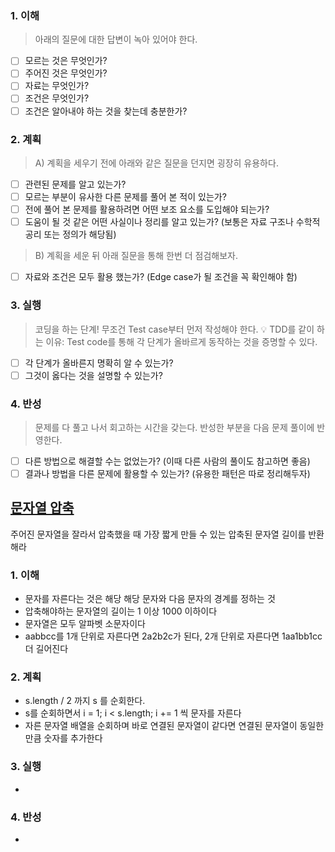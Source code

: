 ### 1. 이해
> 아래의 질문에 대한 답변이 녹아 있어야 한다.

- [ ] 모르는 것은 무엇인가?
- [ ] 주어진 것은 무엇인가?
- [ ] 자료는 무엇인가?
- [ ] 조건은 무엇인가?
- [ ] 조건은 알아내야 하는 것을 찾는데 충분한가?

### 2. 계획
> A) 계획을 세우기 전에 아래와 같은 질문을 던지면 굉장히 유용하다.

- [ ] 관련된 문제를 알고 있는가?
- [ ] 모르는 부분이 유사한 다른 문제를 풀어 본 적이 있는가?
- [ ] 전에 풀어 본 문제를 활용하려면 어떤 보조 요소를 도입해야 되는가?
- [ ] 도움이 될 것 같은 어떤 사실이나 정리를 알고 있는가? (보통은 자료 구조나 수학적 공리 또는 정의가 해당됨)

> B) 계획을 세운 뒤 아래 질문을 통해 한번 더 점검해보자.

- [ ] 자료와 조건은 모두 활용 했는가? (Edge case가 될 조건을 꼭 확인해야 함)

### 3. 실행
> 코딩을 하는 단계! 무조건 Test case부터 먼저 작성해야 한다.
💡 TDD를 같이 하는 이유: Test code를 통해 각 단계가 올바르게 동작하는 것을 증명할 수 있다.

- [ ] 각 단계가 올바른지 명확히 알 수 있는가?
- [ ] 그것이 옳다는 것을 설명할 수 있는가?

### 4. 반성
> 문제를 다 풀고 나서 회고하는 시간을 갖는다. 반성한 부분을 다음 문제 풀이에 반영한다.

- [ ] 다른 방법으로 해결할 수는 없었는가? (이때 다른 사람의 풀이도 참고하면 좋음)
- [ ] 결과나 방법을 다른 문제에 활용할 수 있는가? (유용한 패턴은 따로 정리해두자)

## [문자열 압축](https://school.programmers.co.kr/learn/courses/30/lessons/60057?language=java)
주어진 문자열을 잘라서 압축했을 때 가장 짧게 만들 수 있는 압축된 문자열 길이를 반환해라

### 1. 이해
- 문자를 자른다는 것은 해당 해당 문자와 다음 문자의 경계를 정하는 것
- 압축해야하는 문자열의 길이는 1 이상 1000 이하이다 
- 문자열은 모두 알파벳 소문자이다
- aabbcc를 1개 단위로 자른다면 2a2b2c가 된다, 2개 단위로 자른다면 1aa1bb1cc 더 길어진다

### 2. 계획
- s.length / 2 까지 s 를 순회한다. 
- s를 순회하면서 i = 1; i < s.length; i += 1 씩 문자를 자른다 
- 자른 문자열 배열을 순회하며 바로 연결된 문자열이 같다면 연결된 문자열이 동일한 만큼 숫자를 추가한다

### 3. 실행
- 

### 4. 반성
-
